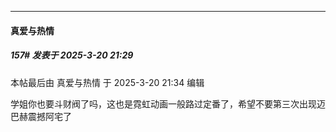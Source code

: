 ﻿
*****

####  真爱与热情  
##### 157#       发表于 2025-3-20 21:29

 本帖最后由 真爱与热情 于 2025-3-20 21:34 编辑 

学姐你也要斗财阀了吗，这也是霓虹动画一般路过定番了，希望不要第三次出现迈巴赫震撼阿宅了

